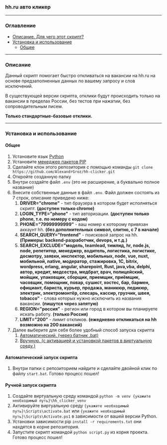 ### hh.ru авто кликер

____
### Оглавление

- [Описание. Для чего этот скрипт?](#описание)
- [Установка и использование](#установка-и-использование)
    - [Общее](#общее)
____
### Описание
Данный скрипт помогает быстро откливаться на вакансии на hh.ru на основе предзаполненных данных по вашему запросу и слов исключений.

В существующей версии скрипта, отклики будут происходить только на вакансии в пределах России, без тестов при нажатии, без сопроводительным писем.<br>

__Только стандартные-базовые отклики.__
____
### Установка и использование
#### Общее
1. Установите язык [Python](https://www.python.org/downloads/)
2. Установите [менеджер пакетов PIP](https://pip.pypa.io/en/stable/installation/)
3. Сделайте клон этого репозитория с помощью команды ```git clone https://github.com/AlexandrGroz/hh-clicker.git```
4. Откройте созданную папку
5. Внутри создайте файл ```.env``` (это не расширение, а буквально полное название)
6. Внесите собственные данные в файл ```.env```. Файл должен состоять из 7 строк, описание приведено ниже:
    1. __DRIVER="chrome"__ - тип браузера в котором будет исполняться скрипт. __(доступен только chrome)__
    2. __LOGIN_TYPE="phone"__ - тип авторизации. __(доступен только phone, т.е. по номеру с кодом)__
    3. __PHONE="79999999999"__ - ваш номер к которому привязан аккаунт hh. __(без дополнительных символ, слитно, с 7 в начале)__
    4. __SEARCH_QUERY="frontend"__ - поисковой запрос на hh. __(Примеры: backend-разработчик, devops, и т.д.)__
    5. __SEARCH_EXCLUDE="модель, teamlead, тимлид, hr, node.js, node, репетитор, менеджер, водитель, логистика, логистике, досмотру, заявки, инcпектор, мобильных, node, vue, nuxt, мобильной, native, модератор, стажировка, 1C, bitrix, wordpress, erlang, angular, sharepoint, Rust, java,vba, delphi, автор, кредит, медсестра, медбрат, врач, полицейский, мойщик, упаковщик, сборщик, приемщик, приёмщик, часовщик, помощник, повар, сушист, хостес, бар, бармен, официант, бариста, курьер, продажа, маникюр, педикюр, электрик, электромонтёр, слесарь, кассир, грузчик, швея, tobacco"__ - слова которых нужно исключить из названия вакансии. __(пишутся через запятую)__
    6. __REGION="россия"__ - регион или город в котором вы планируете искать работу. __(только Россия)__
    7. __LIMIT="200"__ - лимит откликов. __(ежедневно откликаться на hh возможно на 200 вакансий)__
7. Далее выберите для себя более удобный способ запуска скрипта
    1. [Автоматический. (через батник .bat)](#автоматический-запуск-скрипта) 
    2. [Вручную. (с активацией и установкой пакетов в виртуальную среду.)](#ручной-запуск-скрипта) 

#### Автоматический запуск скрипта
1. Внутри папки с репозиторием найдите и сделайте двойной клик по файлу ```start.bat```. Готово процесс пошел!
    
#### Ручной запуск скрипта
1. Создайте виртуальную среду командой ```python -m venv {укажите необходимый путь}\hh_clicker_venv```
2. Активируйте виртуальную среду ```{укажите необходимый путь}\Scripts\activate.bat``` или ```{укажите необходимый путь}\Scripts\Activate.ps1``` в зависимости от вашей версии Python.
3. Установки зависимости pip ```install -r requirements.txt``` они нахдятся в корне репозитория.
4. Запустите скрипт командой ```python script.py``` из корня проекта. Готово процесс пошел!

